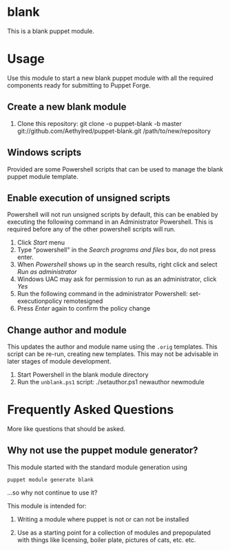 # blank

This is a blank puppet module.

# Usage

Use this module to start a new blank puppet module with all the required components ready for submitting to Puppet Forge.

## Create a new blank module

1. Clone this repository:
    git clone -o puppet-blank -b master git://github.com/Aethylred/puppet-blank.git /path/to/new/repository

## Windows scripts

Provided are some Powershell scripts that can be used to manage the blank puppet module template.

## Enable execution of unsigned scripts

Powershell will not run unsigned scripts by default, this can be enabled by executing the following command in an Administrator Powershell. This is required before any of the other powershell scripts will run.

1. Click *Start* menu
2. Type "powershell" in the *Search programs and files* box, do not press enter.
3. When *Powershell* shows up in the search results, right click and select *Run as administrator*
4. Windows UAC may ask for permission to run as an administrator, click *Yes*
5. Run the following command in the administrator Powershell:
    set-executionpolicy remotesigned
6. Press *Enter* again to confirm the policy change

## Change author and module

This updates the author and module name using the `.orig` templates. This script can be re-run, creating new templates. This may not be advisable in later stages of module development.

1. Start Powershell in the blank module directory
2. Run the `unblank.ps1` script:
    ./setauthor.ps1 newauthor newmodule

# Frequently Asked Questions

More like questions that should be asked.

## Why not use the puppet module generator?

This module started with the standard module generation using 

    puppet module generate blank

...so why not continue to use it?

This module is intended for:

1. Writing a module where puppet is not or can not be installed

2. Use as a starting point for a collection of modules and prepopulated with things like licensing, boiler plate, pictures of cats, etc. etc.